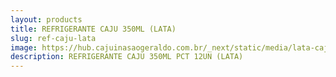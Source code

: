 ```yaml
---
layout: products
title: REFRIGERANTE CAJU 350ML (LATA)
slug: ref-caju-lata
image: https://hub.cajuinasaogeraldo.com.br/_next/static/media/lata-cajuina.1ae231fc.svg
description: REFRIGERANTE CAJU 350ML PCT 12UN (LATA)
---
```


